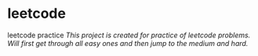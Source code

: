 # leetcode
leetcode practice
*This project is created for practice of leetcode problems.*
*Will first get through all easy ones and then jump to the medium and hard.*
